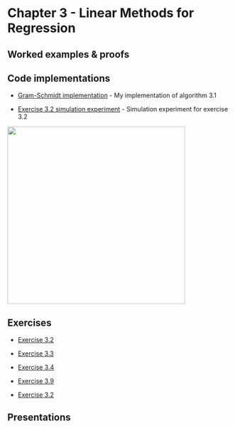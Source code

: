 # Chapter 3 - Linear Methods for Regression

## Worked examples & proofs


## Code implementations

* [Gram-Schmidt implementation](https://github.com/alanjeffares/elements-of-statistical-learning/blob/master/chapter-3/code/exercise_3.2.R) - My implementation of algorithm 3.1

* [Exercise 3.2 simulation experiment](https://github.com/alanjeffares/elements-of-statistical-learning/blob/master/chapter-3/code/exercise_3.2.R) - Simulation experiment for exercise 3.2

<img src="https://github.com/alanjeffares/elements-of-statistical-learning/blob/master/chapter-3/images/Exercise_3.2.png"  width="400">



## Exercises

* [Exercise 3.2](https://github.com/alanjeffares/elements-of-statistical-learning/blob/master/chapter-3/exercises/exercise_3.2.pdf)
* [Exercise 3.3](https://github.com/alanjeffares/elements-of-statistical-learning/blob/master/chapter-3/exercises/exercise_3.3.pdf)
* [Exercise 3.4](https://github.com/alanjeffares/elements-of-statistical-learning/blob/master/chapter-3/exercises/exercise_3.4.pdf)
* [Exercise 3.9](https://github.com/alanjeffares/elements-of-statistical-learning/blob/master/chapter-3/exercises/exercise_3.9.pdf)

* [Exercise 3.2]()


## Presentations






